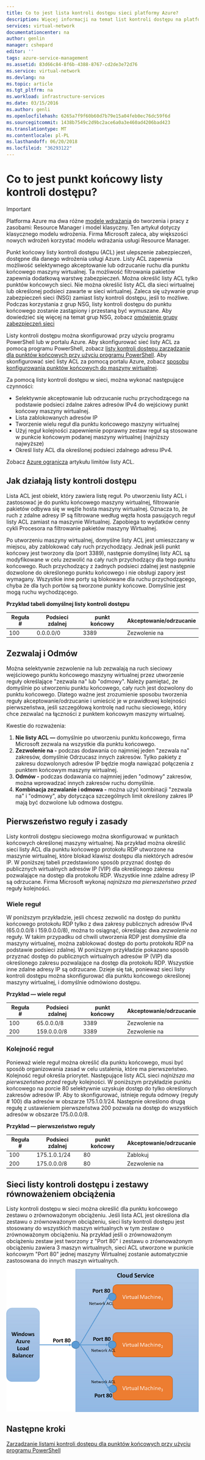 ```yaml
---
title: Co to jest lista kontroli dostępu sieci platformy Azure?
description: Więcej informacji na temat list kontroli dostępu na platformie Azure
services: virtual-network
documentationcenter: na
author: genlin
manager: cshepard
editor: ''
tags: azure-service-management
ms.assetid: 83d66c84-8f6b-4388-8767-cd2de3e72d76
ms.service: virtual-network
ms.devlang: na
ms.topic: article
ms.tgt_pltfrm: na
ms.workload: infrastructure-services
ms.date: 03/15/2016
ms.author: genli
ms.openlocfilehash: 6265a7f9f60b60d7b79e15a04feb0ec76dc59f6d
ms.sourcegitcommit: 1438b7549c2d9bc2ace6a0a3e460ad4206bad423
ms.translationtype: MT
ms.contentlocale: pl-PL
ms.lasthandoff: 06/20/2018
ms.locfileid: "36293122"
---
```

# <a name="what-is-an-endpoint-access-control-list"></a>Co to jest punkt końcowy listy kontroli dostępu?

> [!IMPORTANT]
> Platforma Azure ma dwa różne [modele wdrażania](../azure-resource-manager/resource-manager-deployment-model.md?toc=%2fazure%2fvirtual-network%2ftoc.json) do tworzenia i pracy z zasobami: Resource Manager i model klasyczny. Ten artykuł dotyczy klasycznego modelu wdrożenia. Firma Microsoft zaleca, aby większości nowych wdrożeń korzystać modelu wdrażania usługi Resource Manager. 

Punkt końcowy listy kontroli dostępu (ACL) jest ulepszenie zabezpieczeń, dostępne dla danego wdrożenia usługi Azure. Listy ACL zapewnia możliwość selektywnego akceptowanie lub odrzucanie ruchu dla punktu końcowego maszyny wirtualnej. Ta możliwość filtrowania pakietów zapewnia dodatkową warstwę zabezpieczeń. Można określić listy ACL tylko punktów końcowych sieci. Nie można określić listy ACL dla sieci wirtualnej lub określonej podsieci zawarte w sieci wirtualnej. Zaleca się używanie grup zabezpieczeń sieci (NSG) zamiast listy kontroli dostępu, jeśli to możliwe. Podczas korzystania z grup NSG, listy kontroli dostępu do punktu końcowego zostanie zastąpiony i przestaną być wymuszane. Aby dowiedzieć się więcej na temat grup NSG, zobacz [omówienie grupy zabezpieczeń sieci](security-overview.md)

Listy kontroli dostępu można skonfigurować przy użyciu programu PowerShell lub w portalu Azure. Aby skonfigurować sieć listy ACL za pomocą programu PowerShell, zobacz [listy kontroli dostępu zarządzanie dla punktów końcowych przy użyciu programu PowerShell](virtual-networks-acl-powershell.md). Aby skonfigurować sieć listy ACL za pomocą portalu Azure, zobacz [sposobu konfigurowania punktów końcowych do maszyny wirtualnej](../virtual-machines/windows/classic/setup-endpoints.md?toc=%2fazure%2fvirtual-machines%2fwindows%2fclassic%2ftoc.json).

Za pomocą listy kontroli dostępu w sieci, można wykonać następujące czynności:

* Selektywnie akceptowanie lub odrzucanie ruchu przychodzącego na podstawie podsieci zdalne zakres adresów IPv4 do wejściowy punkt końcowy maszyny wirtualnej.
* Lista zablokowanych adresów IP
* Tworzenie wielu reguł dla punktu końcowego maszyny wirtualnej
* Użyj reguł kolejności zapewnienie poprawny zestaw reguł są stosowane w punkcie końcowym podanej maszyny wirtualnej (najniższy najwyższe)
* Określ listy ACL dla określonej podsieci zdalnego adresu IPv4.

Zobacz [Azure ogranicza](../azure-subscription-service-limits.md?toc=%2fazure%2fvirtual-network%2ftoc.json#networking-limits) artykułu limitów listy ACL.

## <a name="how-acls-work"></a>Jak działają listy kontroli dostępu
Lista ACL jest obiekt, który zawiera listę reguł. Po utworzeniu listy ACL i zastosować je do punktu końcowego maszyny wirtualnej, filtrowanie pakietów odbywa się w węźle hosta maszyny wirtualnej. Oznacza to, że ruch z zdalne adresy IP są filtrowane według węzła hosta pasujących reguł listy ACL zamiast na maszynie Wirtualnej. Zapobiega to wydatków cenny cykli Procesora na filtrowanie pakietów maszyny Wirtualnej.

Po utworzeniu maszyny wirtualnej, domyślne listy ACL jest umieszczany w miejscu, aby zablokować cały ruch przychodzący. Jednak jeśli punkt końcowy jest tworzony dla (port 3389), następnie domyślnej listy ACL są modyfikowane w celu zezwolić na cały ruch przychodzący dla tego punktu końcowego. Ruch przychodzący z żadnych podsieci zdalnej jest następnie dozwolone do określonego punktu końcowego i nie obsługi zapory jest wymagany. Wszystkie inne porty są blokowane dla ruchu przychodzącego, chyba że dla tych portów są tworzone punkty końcowe. Domyślnie jest mogą ruchu wychodzącego.

**Przykład tabeli domyślnej listy kontroli dostępu**

| **Reguła #** | **Podsieci zdalnej** | **punkt końcowy** | **Akceptowanie/odrzucanie** |
| --- | --- | --- | --- |
| 100 |0.0.0.0/0 |3389 |Zezwolenie na |

## <a name="permit-and-deny"></a>Zezwalaj i Odmów
Można selektywnie zezwolenie na lub zezwalają na ruch sieciowy wejściowego punktu końcowego maszyny wirtualnej przez utworzenie reguły określające "zezwala na" lub "odmowy". Należy pamiętać, że domyślnie po utworzeniu punktu końcowego, cały ruch jest dozwolony do punktu końcowego. Dlatego ważne jest zrozumienie sposobu tworzenia reguły akceptowanie/odrzucanie i umieścić je w prawidłowej kolejności pierwszeństwa, jeśli szczegółową kontrolę nad ruchu sieciowego, który chce zezwalać na łączności z punktem końcowym maszyny wirtualnej.

Kwestie do rozważenia:

1. **Nie listy ACL —** domyślnie po utworzeniu punktu końcowego, firma Microsoft zezwala na wszystkie dla punktu końcowego.
2. **Zezwolenie na -** podczas dodawania co najmniej jeden "zezwala na" zakresów, domyślnie Odrzucasz innych zakresów. Tylko pakiety z zakresu dozwolonych adresów IP będzie mogła nawiązać połączenia z punktem końcowym maszyny wirtualnej.
3. **Odmów -** podczas dodawania co najmniej jeden "odmowy" zakresów, można wprowadzać innych zakresów ruchu domyślnie.
4. **Kombinacja zezwalanie i odmowa -** można użyć kombinacji "zezwala na" i "odmowy", aby dotycząca szczególnych limit określony zakres IP mają być dozwolone lub odmowa dostępu.

## <a name="rules-and-rule-precedence"></a>Pierwszeństwo reguły i zasady
Listy kontroli dostępu sieciowego można skonfigurować w punktach końcowych określonej maszyny wirtualnej. Na przykład można określić sieci listy ACL dla punktu końcowego protokołu RDP utworzone na maszynie wirtualnej, które blokad klawisz dostępu dla niektórych adresów IP. W poniższej tabeli przedstawiono sposób przyznać dostęp do publicznych wirtualnych adresów IP (VIP) dla określonego zakresu pozwalające na dostęp dla protokołu RDP. Wszystkie inne zdalne adresy IP są odrzucane. Firma Microsoft wykonaj *najniższa ma pierwszeństwo przed* reguły kolejności.

### <a name="multiple-rules"></a>Wiele reguł
W poniższym przykładzie, jeśli chcesz zezwolić na dostęp do punktu końcowego protokołu RDP tylko z dwa zakresy publicznych adresów IPv4 (65.0.0.0/8 i 159.0.0.0/8), można to osiągnąć, określając dwa *zezwolenie na* reguły. W takim przypadku od chwili utworzenia RDP jest domyślnie dla maszyny wirtualnej, można zablokować dostęp do portu protokołu RDP na podstawie podsieci zdalnej. W poniższym przykładzie pokazano sposób przyznać dostęp do publicznych wirtualnych adresów IP (VIP) dla określonego zakresu pozwalające na dostęp dla protokołu RDP. Wszystkie inne zdalne adresy IP są odrzucane. Dzieje się tak, ponieważ sieci listy kontroli dostępu można skonfigurować dla punktu końcowego określonej maszyny wirtualnej, i domyślnie odmówiono dostępu.

**Przykład — wiele reguł**

| **Reguła #** | **Podsieci zdalnej** | **punkt końcowy** | **Akceptowanie/odrzucanie** |
| --- | --- | --- | --- |
| 100 |65.0.0.0/8 |3389 |Zezwolenie na |
| 200 |159.0.0.0/8 |3389 |Zezwolenie na |

### <a name="rule-order"></a>Kolejność reguł
Ponieważ wiele reguł można określić dla punktu końcowego, musi być sposób organizowania zasad w celu ustalenia, które ma pierwszeństwo. Kolejność reguł określa priorytet. Następujące listy ACL sieci *najniższa ma pierwszeństwo przed* reguły kolejności. W poniższym przykładzie punktu końcowego na porcie 80 selektywnie uzyskuje dostęp do tylko określonych zakresów adresów IP. Aby to skonfigurować, istnieje reguła odmowy (reguły \# 100) dla adresów w obszarze 175.1.0.1/24. Następnie określono drugą regułę z ustawieniem pierwszeństwa 200 pozwala na dostęp do wszystkich adresów w obszarze 175.0.0.0/8.

**Przykład — pierwszeństwo reguły**

| **Reguła #** | **Podsieci zdalnej** | **punkt końcowy** | **Akceptowanie/odrzucanie** |
| --- | --- | --- | --- |
| 100 |175.1.0.1/24 |80 |Zablokuj |
| 200 |175.0.0.0/8 |80 |Zezwolenie na |

## <a name="network-acls-and-load-balanced-sets"></a>Sieci listy kontroli dostępu i zestawy równoważeniem obciążenia
Listy kontroli dostępu w sieci można określić dla punktu końcowego zestawu o zrównoważonym obciążeniu. Jeśli lista ACL jest określona dla zestawu o zrównoważonym obciążeniu, sieci listy kontroli dostępu jest stosowany do wszystkich maszyn wirtualnych w tym zestaw o zrównoważonym obciążeniu. Na przykład jeśli o zrównoważonym obciążeniu zestaw jest tworzony z "Port 80" i zestawu o zrównoważonym obciążeniu zawiera 3 maszyn wirtualnych, sieci ACL utworzone w punkcie końcowym "Port 80" jednej maszyny Wirtualnej zostanie automatycznie zastosowana do innych maszyn wirtualnych.

![Sieci listy kontroli dostępu i zestawy równoważeniem obciążenia](./media/virtual-networks-acl/IC674733.png)

## <a name="next-steps"></a>Następne kroki
[Zarządzanie listami kontroli dostępu dla punktów końcowych przy użyciu programu PowerShell](virtual-networks-acl-powershell.md)

